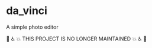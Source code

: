 # da_vinci
A simple photo editor

:construction: :wheelchair: :boom: THIS PROJECT IS NO LONGER MAINTAINED :boom: :wheelchair: :construction: 
